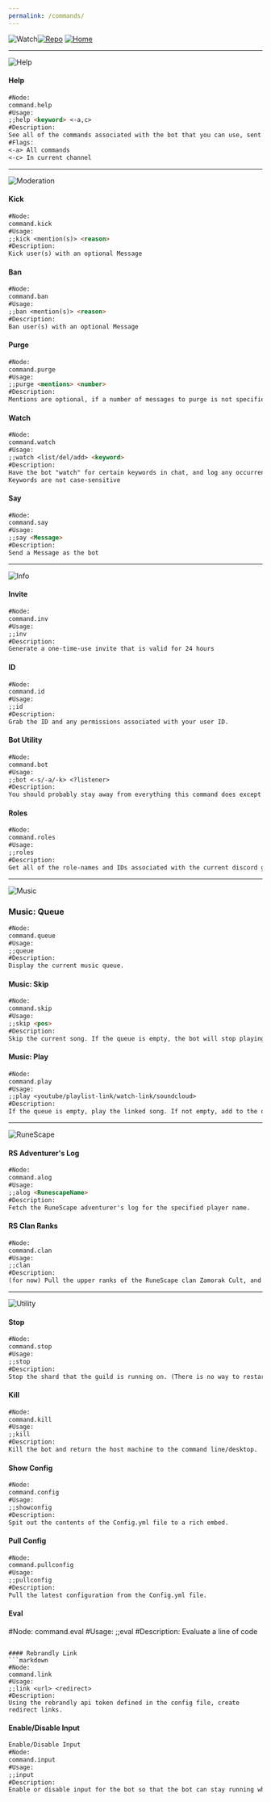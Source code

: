 ```yaml
---
permalink: /commands/
---
```

![Watch](https://u.swvn9.net/2017/SQAne.png)[![Repo](https://u.swvn9.net/2017/Ziaoe.png)](https://github.com/swvn9/Watch/)
[![Home](https://u.swvn9.net/2017/KNDW9.png)](https://botwat.ch)

---

![Help](https://u.swvn9.net/2017/gouXP.png)

#### Help
```markdown
#Node: 
command.help
#Usage: 
;;help <keyword> <-a,c>
#Description: 
See all of the commands associated with the bot that you can use, sent to you in a dm unless specified otherwise.
#Flags:
<-a> All commands
<-c> In current channel
```

---

![Moderation](https://u.swvn9.net/2017/VDTx9.png)

#### Kick
```markdown
#Node: 
command.kick
#Usage: 
;;kick <mention(s)> <reason>
#Description: 
Kick user(s) with an optional Message
```

#### Ban
```markdown
#Node: 
command.ban
#Usage: 
;;ban <mention(s)> <reason>
#Description: 
Ban user(s) with an optional Message
```

#### Purge
```markdown
#Node: 
command.purge
#Usage: 
;;purge <mentions> <number>
#Description: 
Mentions are optional, if a number of messages to purge is not specified, it will be 10. Pinned messages will not be deleted.
```

#### Watch
```markdown
#Node: 
command.watch
#Usage: 
;;watch <list/del/add> <keyword>
#Description: 
Have the bot "watch" for certain keywords in chat, and log any occurrences to a channel called #logs
Keywords are not case-sensitive
```

#### Say
```markdown
#Node: 
command.say
#Usage: 
;;say <Message>
#Description: 
Send a Message as the bot
```

---

![Info](https://u.swvn9.net/2017/oOB6u.png)

#### Invite
```markdown
#Node: 
command.inv
#Usage: 
;;inv
#Description: 
Generate a one-time-use invite that is valid for 24 hours
```

#### ID
```markdown
#Node: 
command.id
#Usage: 
;;id
#Description: 
Grab the ID and any permissions associated with your user ID.
```

#### Bot Utility
```markdown
#Node: 
command.bot
#Usage: 
;;bot <-s/-a/-k> <?listener>
#Description: 
You should probably stay away from everything this command does except for ;;bot -s
```

#### Roles
```markdown
#Node: 
command.roles
#Usage: 
;;roles
#Description: 
Get all of the role-names and IDs associated with the current discord guild.
```

---

![Music](https://u.swvn9.net/2017/dks8T.png)

### Music: Queue
```markdown
#Node: 
command.queue
#Usage: 
;;queue
#Description: 
Display the current music queue.
```

#### Music: Skip
```markdown
#Node: 
command.skip
#Usage: 
;;skip <pos>
#Description: 
Skip the current song. If the queue is empty, the bot will stop playing. If you specify a position, the song will be removed from the queue.
```

#### Music: Play
```markdown
#Node: 
command.play
#Usage: 
;;play <youtube/playlist-link/watch-link/soundcloud>
#Description: 
If the queue is empty, play the linked song. If not empty, add to the queue.
```

---

![RuneScape](https://u.swvn9.net/2017/cj8zA.png)

#### RS Adventurer's Log
```markdown
#Node: 
command.alog
#Usage: 
;;alog <RunescapeName>
#Description: 
Fetch the RuneScape adventurer's log for the specified player name.
```

#### RS Clan Ranks
```markdown
#Node: 
command.clan
#Usage: 
;;clan
#Description: 
(for now) Pull the upper ranks of the RuneScape clan Zamorak Cult, and match any names with those on the current discord guild.
```

---

![Utility](https://u.swvn9.net/2017/VK9rw.png)

#### Stop
```markdown
#Node: 
command.stop
#Usage: 
;;stop
#Description: 
Stop the shard that the guild is running on. (There is no way to restart)
```
#### Kill
```markdown
#Node: 
command.kill
#Usage: 
;;kill
#Description: 
Kill the bot and return the host machine to the command line/desktop.
```
#### Show Config
```markdown
#Node: 
command.config
#Usage: 
;;showconfig
#Description: 
Spit out the contents of the Config.yml file to a rich embed.
```
#### Pull Config
```markdown
#Node: 
command.pullconfig
#Usage: 
;;pullconfig
#Description: 
Pull the latest configuration from the Config.yml file.
```

#### Eval
#Node: 
command.eval
#Usage: 
;;eval <line>
#Description: 
Evaluate a line of code
```

#### Rebrandly Link
```markdown
#Node: 
command.link
#Usage: 
;;link <url> <redirect>
#Description: 
Using the rebrandly api token defined in the config file, create redirect links.
```

#### Enable/Disable Input
```markdown
Enable/Disable Input
#Node: 
command.input
#Usage: 
;;input
#Description: 
Enable or disable input for the bot so that the bot can stay running while testing.
```
